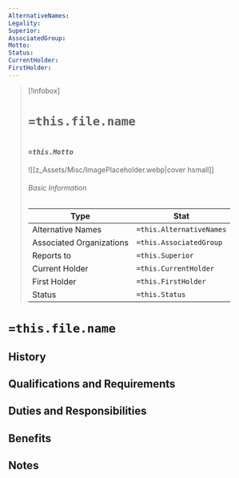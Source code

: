 ```yaml
---
AlternativeNames: 
Legality:
Superior:
AssociatedGroup:
Motto:
Status:
CurrentHolder:
FirstHolder:
---
```

> [!infobox]
> # `=this.file.name`
> # <font size=3>*`=this.Motto`*</font>
> ![[z_Assets/Misc/ImagePlaceholder.webp|cover hsmall]]
> ###### Basic Information
> Type |  Stat |
> ---|---|
> Alternative Names | `=this.AlternativeNames` |
> Associated Organizations | `=this.AssociatedGroup` |
> Reports to | `=this.Superior` |
> Current Holder | `=this.CurrentHolder` |
> First Holder | `=this.FirstHolder` |
> Status | `=this.Status` |

# `=this.file.name`

## History

## Qualifications and Requirements

## Duties and Responsibilities

## Benefits

## Notes